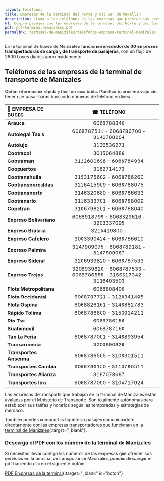 ```yaml
---
layout: telefonos
title: Empresas de la terminal del Norte y del Sur de Medellín
description: LLama a los teléfonos de las empresas que prestan sus servicios en la terminal del Norte y del Sur de Medellín.
h1: Compra pasajes con las empresas de la terminal del Norte y del Sur de Medellín
pdf: pdf-terminal-manizales.pdf
permalink: terminal-de-manizales/telefonos-empresa-terminal-manizales
---
```

En la terminal de buses de Manizales **funcionan alrededor de 30 empresas transportadoras de carga y de transporte de pasajeros**, con un flujo de 2600 buses diarios aproximadamente.

## Teléfonos de las empresas de la terminal de transporte de Manizales

Obtén información rápida y fácil en esta tabla. Planifica tu próximo viaje sin tener que pasar horas buscando números de teléfono en línea.

| 🚌 EMPRESA DE BUSES | ☎ TELÉFONO |
| :--- | :---: |
| **Arauca** | 6068788340 |
| **Autolegal Taxis** | 6068787511 - 6068786700 - 3146788284 |
| **Autolujo** | 3136536273 |
| **Cootracol** | 3015064886 |
| **Cootraman** | 3122600698 - 6068784934 |
| **Coopuertos** | 3162714173 |
| **Cootranshuila** | 3153175602 - 6068786260 |
| **Cootransnorcaldas** | 3216415909 - 6068788075 |
| **Cootransnorte** | 3146320680 - 6068786633 |
| **Cootransrío** | 3116333701 - 6068788009 |
| **Copetran** | 3106798201 - 6068788040 |
| **Expreso Bolivariano** | 6068918799 - 6068829616 - 3203337095 |
| **Expreso Brasilia** | 3215419800 - |
| **Expreso Cafetero** | 3003390424 - 6068786610 |
| **Expreso Palmira** | 3147909075 - 6068789181 - 3147909067 |
| **Expreso Sideral** | 3206939820 - 6068787533 |
| **Expreso Trejos** | 3206939820 - 6068787533 - 6068786555 - 3156617342 - 3116403503 |
| **Flota Metropolitana** | 6068808400 |
| **Flota Occidental** | 6068787721 - 3128341495 |
| **Flota Ospina** | 6068826161 - 3148882783 |
| **Rápido Tolima** | 6068786800 - 3153914211 |
| **Rio Tax** | 6068786156 |
| **Suatomovil** | 6068787160 |
| **Tax La Feria** | 6068787001 - 3148893954 |
| **Transarmenia** | 3206890826 |
| **Transportes Anserma** | 6068786505 - 3108301511 |
| **Transportes Cambia** | 6068786150 - 3113790511 |
| **Transportes Alianza** | 3187078687 |
| **Transportes Irra** | 6068787090 - 3104717924 |

Las empresas de transporte que trabajan en la terminal de Manizales están avaladas por el Ministerio de Transporte. Son totalmente autónomas para establecer sus tarifas y horarios según las temporadas y estrategias de mercado.

También puedes comprar tus tiquetes o pasajes comunicándote directamente con las empresas transportadores que funcionan en la [terminal de Manizales]({{'terminal-de-manizales'|relative_url}} "Terminal de Manizales"){:target="_blank"}.

### Descarga el PDF con los número de la terminal de Manizales

Si necesitas llevar contigo los números de las empresas que ofrecen sus servicios en la terminal de transporte de Manizales, puedes descargar el pdf haciendo clic en el siguiente botón:

[PDF Empresas de la terminal]({{'assets/pdf-terminal-manizales.pdf'|relative_url}}){:target="_blank" id="boton"}
